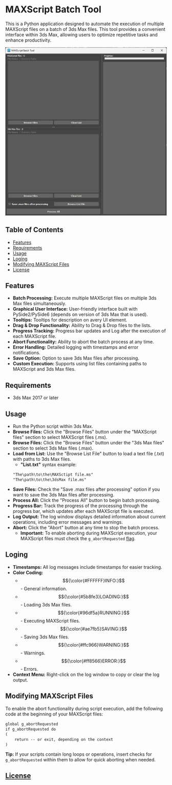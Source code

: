 # MAXScript Batch Tool
This is a Python application designed to automate the execution of multiple MAXScript files on a batch of 3ds Max files. This tool provides a convenient interface within 3ds Max, allowing users to optimize repetitive tasks and enhance productivity.

![alt text](https://github.com/HristoAtanasovDimitrov/MAXScript-Batch-Tool/blob/main/MAXScript-Batch-Tool.png)

## Table of Contents
- [Features](#features)
- [Requirements](#requirements)
- [Usage](#usage)
- [Loging](#loging)
- [Modifying MAXScript Files](#modifying-maxscript-files)
- [License](#license)

## Features
- **Batch Processing:** Execute multiple MAXScript files on multiple 3ds Max files simultaneously.
- **Graphical User Interface:** User-friendly interface built with PySide2/PySide6 (depends on version of 3ds Max that is used).
- **Tooltips:** Tooltips for description on avery UI element.
- **Drag & Drop Functionality:** Ability to Drag & Drop files to the lists.
- **Progress Tracking:** Progress bar updates and Log after the execution of each MAXScript file.
- **Abort Functionality:** Ability to abort the batch process at any time.
- **Error Handling:** Detailed logging with timestamps and error notifications.
- **Save Option:** Option to save 3ds Max files after processing.
- **Custom Execution:** Supports using list files containing paths to MAXScript and 3ds Max files.

## Requirements
- 3ds Max 2017 or later

## Usage
- Run the Python script within 3ds Max.
- **Browse Files:** Click the "Browse Files" button under the "MAXScript files" section to select MAXScript files (.ms).
- **Browse Files:** Click the "Browse Files" button under the "3ds Max files" section to select 3ds Max files (.max).
- **Load from List:** Use the "Browse List File" button to load a text file (.txt) with paths to 3ds Max files.
  - **"List.txt"** syntax example:
   ```
   "The\path\to\the\MAXSctipt file.ms"
   "The\path\to\the\3dsMax file.ms"
   ```
- **Save Files:** Check the "Save .max files after processing" option if you want to save the 3ds Max files after processing.
- **Process All:** Click the "Process All" button to begin batch processing.
- **Progress Bar:** Track the progress of the processing through the progress bar, which updates after each MAXScript file is executed.
- **Log Output:** The log window displays detailed information about current operations, including error messages and warnings.
- **Abort:** Click the "Abort" button at any time to stop the batch process.
   - **Important:** To enable aborting during MAXScript execution, your MAXScript files must check the `g_abortRequested` [flag](#modifying-maxscript-files).

## Loging
- **Timestamps:** All log messages include timestamps for easier tracking.
- **Color Coding:**
  - $${\color{#FFFFFF}INFO:}$$ - General information.
  - $${\color{#5b8fe3}LOADING:}$$ - Loading 3ds Max files.
  - $${\color{#96df5a}RUNNING:}$$ - Executing MAXScript files.
  - $${\color{#ae7fb5}SAVING:}$$ - Saving 3ds Max files.
  - $${\color{#ffc966}WARNING:}$$ - Warnings.
  - $${\color{#ff8566}ERROR:}$$ - Errors.
- **Context Menu:** Right-click on the log window to copy or clear the log output.

## Modifying MAXScript Files
To enable the abort functionality during script execution, add the following code at the beginning of your MAXScript files:
```
global g_abortRequested
if g_abortRequested do
(
    return -- or exit, depending on the context
)
```
**Tip:** If your scripts contain long loops or operations, insert checks for `g_abortRequested` within them to allow for quick aborting when needed.

## [License](https://github.com/HristoAtanasovDimitrov/MAXScript-Batch-Tool/blob/main/LICENSE)

